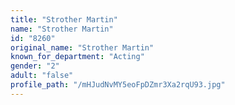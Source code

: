 ```yaml
---
title: "Strother Martin"
name: "Strother Martin"
id: "8260"
original_name: "Strother Martin"
known_for_department: "Acting"
gender: "2"
adult: "false"
profile_path: "/mHJudNvMY5eoFpDZmr3Xa2rqU93.jpg"
---
```

